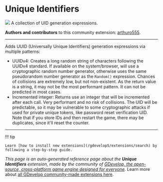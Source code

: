 # Unique Identifiers

<img src="https://resources.gdevelop-app.com/assets/Icons/identifier.svg" class="extension-icon"></img>
A collection of UID generation expressions.

**Authors and contributors** to this community extension: [arthuro555](https://gd.games/arthuro555).

---

Adds UUID (Universally Unique Identifiers) generation expressions via multiple patterns:
- UUIDv4: Creates a long random string of characters following the UUIDv4 standard. If available on the system/browser, will use a cryptographic random number generator, otherwise uses the same pseudorandom number generator as the `Random()` expression. Chances of collisions are extremely low, but not non-existent. As the return value is a string, it may not be the most performant pattern. It can not be predicted in most cases.
- Incremented integer: Returns use an integer that will be incremented after each call. Very performant and no risk of collisions. The UID will be predictable, so it may be vulnerable to some cryptographic attacks if used for private unique tokens, like password reset verification UID. Note that if you store IDs and then restart the game, there may be duplicates, since it'll reset the counter.

---

!!! tip

    Learn [how to install new extensions](/gdevelop5/extensions/search) by following a step-by-step guide.

*This page is an auto-generated reference page about the **Unique Identifiers** extension, made by the community of [GDevelop, the open-source, cross-platform game engine designed for everyone](https://gdevelop.io/).* Learn more about [all GDevelop community-made extensions here](/gdevelop5/extensions).